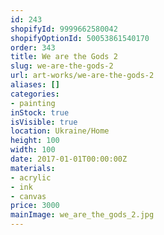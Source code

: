 ```yaml
---
id: 243
shopifyId: 9999662580042
shopifyOptionId: 50053861540170
order: 343
title: We are the Gods 2
slug: we-are-the-gods-2
url: art-works/we-are-the-gods-2
aliases: []
categories:
- painting
inStock: true
isVisible: true
location: Ukraine/Home
height: 100
width: 100
date: 2017-01-01T00:00:00Z
materials:
- acrylic
- ink
- canvas
price: 3000
mainImage: we_are_the_gods_2.jpg
---
```

